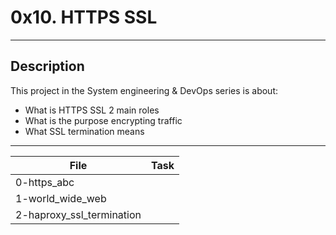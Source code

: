 # 0x10. HTTPS SSL
---
## Description

This project in the System engineering & DevOps series is about:

* What is HTTPS SSL 2 main roles
* What is the purpose encrypting traffic
* What SSL termination means

---
File|Task
---|---
0-https_abc |
1-world_wide_web | 
2-haproxy_ssl_termination | 
